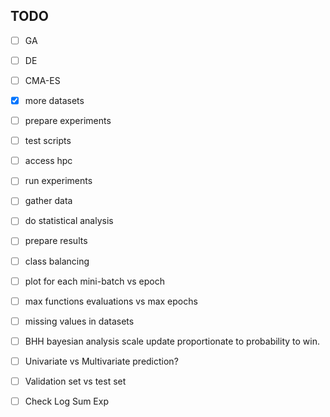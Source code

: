 ## TODO

- [ ] GA
- [ ] DE
- [ ] CMA-ES
- [x] more datasets
- [ ] prepare experiments
- [ ] test scripts
- [ ] access hpc
- [ ] run experiments
- [ ] gather data
- [ ] do statistical analysis
- [ ] prepare results

- [ ] class balancing
- [ ] plot for each mini-batch vs epoch
- [ ] max functions evaluations vs max epochs
- [ ] missing values in datasets
- [ ] BHH bayesian analysis scale update proportionate to probability to win.
- [ ] Univariate vs Multivariate prediction?
- [ ] Validation set vs test set
- [ ] Check Log Sum Exp
